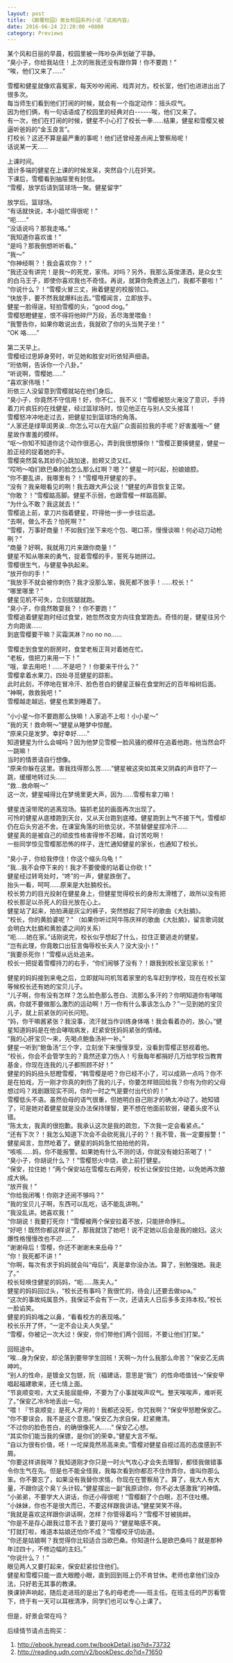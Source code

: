 ```yaml
---
layout: post
title: 《颠覆校园》男女校园系列小说『试阅内容』
date: 2016-06-24 22:20:00 +0800
category: Previews
---
```

某个风和日丽的早晨，校园里被一阵吵杂声划破了平静。  
“臭小子，你给我站住！上次的账我还没有跟你算！你不要跑！”  
“唉，他们又来了……”

雪樱和健星就像欢喜冤家，每天吵吵闹闹、戏弄对方。校长室，他们也进进出出了很多次。  
每当师生们看到他们打闹的时候，就会有一个指定动作：摇头叹气。  
因为他们俩，有一句话语成了校园里的经典对白------唉，他们又来了。  
有一次，他们在打闹的时候，健星不小心打了校长一拳……结果，健星和雪樱又被逼听爸妈的“金玉良言”。  
打校长？这还不算是最严重的事呢！他们还曾经差点闹上警察局呢！  
话说某一天……

上课时间。  
诡计多端的健星在上课的时候发呆，突然自个儿在奸笑。  
下课后，雪樱看到抽屉里有封信。  
“雪樱，放学后请到篮球场一聚。健星留字”

放学后。篮球场。  
“有话就快说，本小姐忙得很呢！”  
“呃……”  
“没话说吗？那我走咯。”  
“我知道你喜欢谁！”  
“是吗？那我倒想听听看。”  
“我～”  
“你神经啊？！我会喜欢你？！”  
“我还没有讲完！是我～的死党，家伟。对吗？另外，我那么英俊潇洒，是众女生的白马王子，即使你喜欢我也不奇怪。再说，就算你免费送上门，我都不要啦！”  
“你说什么？！”雪樱火冒三丈，揪着健星的校服领口。  
“快放手，要不然我就爆料出去。”雪樱闻言，立即放手。  
健星一脸得逞，轻拍雪樱的头，“good dog。”  
雪樱怒瞪健星，恨不得将他碎尸万段，丢尽海里喂鱼！  
“我警告你，如果你敢说出去，我就砍了你的头当凳子坐！”  
“OK 咯……”

第二天早上。  
雪樱经过思婷身旁时，听见她和胜安对珩依轻声细语。  
“珩依啊，告诉你一个八卦。”  
“听说啊，雪樱她……”  
“喜欢家伟哦！”  
珩依三人没留意到雪樱就站在他们身后。  
“臭小子，你竟然不守信用！好，你不仁，我不义！”雪樱被怒火淹没了意识，手持着刀片疯狂的在找健星，经过篮球场时，惊见他正在与别人交头接耳！  
雪樱怒冲冲地走过去，把健星拉到篮球场的角落。  
“人家还是绿草闺男诶…你怎么可以在大庭广众面前拉我的手呢？好害羞哦～” 健星故作害羞的模样。  
“呕～你知不知道你这个动作很恶心，弄到我很想揍你！”雪樱正要揍健星，健星一脸正经的捉着她的手。  
雪樱突然莫名其妙的心跳加速，脸颊又烫又红。  
“哎哟～咱们欧巴桑的脸怎么那么红啊？嗯？” 健星一时兴起，扮娘娘腔。  
“你不要乱讲，我哪里有？！”雪樱甩开健星的手。  
“没有？我亲眼看见的咧！我去跟大声公说！”健星的声音恢复正常。  
“你敢？！”雪樱踮高脚。健星不示弱，也跟雪樱一样踮高脚。  
“为什么不敢？我这就去！”  
雪樱追上前，拿刀片指着健星，吓得他一步一步往后退。  
“去啊，做么不去？怕死啊？”  
“雪樱，万事好商量！不如我们坐下来吃个包、喝口茶，慢慢谈嘛！何必动刀动枪咧？”  
“商量？好啊，我就用刀片来跟你商量！”  
健星不知从哪来的勇气，捉着雪樱的手，誓死与她拼过。  
雪樱很生气，与健星争执起来。  
“放开你的手！”  
“我放手不就会被你刺伤？我才没那么笨，我死都不放手！……校长！”  
“哪里哪里？”  
健星见机不可失，立刻拔腿就跑。  
“臭小子，你竟然敢耍我？！你不要跑！”  
雪樱追着健星跑时经过食堂，她忽然改变方向往食堂跑去。奇怪的是，健星往另个方向跑诶……  
到底雪樱要干嘛？买霜淇淋？no no no……

雪樱走到食堂的厨房时，食堂老板正背对着她在忙。  
“老板，借把刀来用一下！”  
“哦，拿去用吧！……不是吧？！你要来干什么？”  
雪樱拿着水果刀，四处寻觅健星的踪影。  
此时此刻，不停地在冒冷汗、脸色苍白的健星正躲在食堂附近的百年榕树后面。  
“神啊，救救我吧！”  
雪樱越走越远，健星也累到睡着了。

“小小星～你不要跑那么快嘛！人家追不上啦！小小星～”  
“我的天！救命啊～”健星从睡梦中惊醒。  
“原来只是发梦。幸好幸好……”  
知道健星为什么会喊吗？因为他梦见雪樱一脸风骚的模样在追着他跑，他当然会吓一跳嘛！  
当时的情景请自行想像。  
“原来你躲在这里。害我找得那么苦……”健星被这突如其来又阴森的声音吓了一跳，缓缓地转过头……  
“救…救命啊～”  
这一次，健星喊得比在梦境里更大声，因为……雪樱有拿刀嘛！

健星连滚带爬的逃离现场。猫抓老鼠的画面再次出现了。  
可怜的健星从底楼跑到天台，又从天台跑到底楼。健星跑到上气不接下气，雪樱却仍在后头穷追不舍。在课室角落的珩依见状，不禁替健星捏冷汗……  
健星真的是被自己的顽皮性格害得惨不忍睹，自讨苦吃啊！  
一些同学惊见雪樱那恐怖的样子，连忙通知健星的家长，也通知了校长。

“臭小子，你给我停住！你这个缩头乌龟！”  
“我…我不会停下来的！我才不要傻傻的站着让你砍！”  
健星经过转弯处时，“咚”的一声，健星跌倒了。  
抬头一看，呵呵……原来是大肚腩校长。  
校长势力的目光投射在健星身上，但健星觉得校长的身形太滑稽了，故所以没有把校长那足以杀死人的目光放在心上。  
健星站了起来，拍拍满是灰尘的裤子，突然想起了阿牛的歌曲《大肚腩》。  
“校长，你的黄脸婆呢？” （如果你听过阿牛陈庆祥的歌曲《大肚腩》，留言歌词就会明白大肚腩和黄脸婆之间的关系）  
“呃……她在家。”话刚说完，校长似乎想起了什么，拉住正要逃走的健星。  
“岂有此理，你竟敢口出狂言侮辱校长夫人？没大没小！”  
“我要杀死你！”雪樱从远处追来。  
校长一把捉着雪樱持刀的右手，“你们闹够了没有？！跟我到校长室见家长！”

健星的妈妈接到来电之后，立即就叫司机驾着家里的名车赶到学校，现在在校长室等候校长还有她的宝贝儿子。  
“儿子啊，你有没有怎样？怎么脸色那么苍白、流那么多汗的？你明知道你有哮喘病，你就不要做那么激烈的运动啊！万一你有什么事该怎么办？”一见到她的宝贝儿子，就上前紧张的问长问短。  
“妈，你干嘛酱紧张？我没事，流汗就当作训练身体咯！我会看着办的，放心。”健星知道妈妈是在他会哮喘病发，赶紧安抚妈妈紧张的情绪。  
“我的心肝宝贝～来，先喝点鲍鱼汤补一补。”  
健星一听到“鲍鱼汤”三个字，立刻坐下来慢慢享受，没看到雪樱正怒视着他。  
“校长，你会不会管学生的？竟然还拿刀伤人！亏我每年都捐好几万给学校当教育基金，你现在连我的儿子都照顾不好！”  
健星的妈妈扭头怒瞪雪樱，“韩雪樱是吧？你已经不小了，可以成熟一点吗？你不是在拍戏，万一刚才你真的刺伤了我的儿子，你要怎样赔回给我？你有为你的父母想过吗？戏剧跟现实不同，你的一时之气是要付出代价的！”  
雪樱低头不语。虽然伯母的语气很重，但她明白自己刚才的确太冲动了。她知错了，可是她对着健星就是没办法保持理智，更不想在他面前软弱，硬着头皮不认错。  
“陈太太，我真的很抱歉。我承认这次是我的疏忽，下次我一定会看紧点。”  
“还有下次？！我怎么知道下次会不会砍死我儿子的？！我不管，我一定要报警！”  
健星闻言，忽然呛着了。健星的妈妈急忙拍拍他的背。  
“咳咳……妈，你不能报警。如果她有什么不测的话，你就没有媳妇茶喝了！”  
“臭小子，你胡说什么？！”雪樱怒火中烧，欲上前打健星。  
“保安，拉住她！”两个保安站在雪樱左右两旁，校长让保安拉住她，以免她再次酿成大祸。  
“放开我！”  
“你给我闭嘴！你刚才还闹不够吗？”  
“我的宝贝儿子啊，东西可以乱吃，话不能乱讲咧。”  
“我没乱讲。她喜欢我！”  
“你胡说！我要打死你！”雪樱被两个保安拉着不放，只能拼命挣扎。  
“好吧！既然你都这样说了，那我就饶了她吧！说不定她以后会是我的媳妇。这火爆性格慢慢改也不迟……”  
“谢谢母后！雪樱，你还不谢谢未来岳母？”  
“你！我死都不讲！”  
“你啊，每次有求于妈妈就会叫“母后”，真是拿你没办法。算了，别勉强她。我走了。”  
校长轻唤住健星的妈妈，“呃……陈夫人。”  
健星的妈妈回过头，“校长还有事吗？我很忙的，待会儿还要去做spa。”  
“这次的事故纯属意外，我保证不会有下一次，还请夫人日后多多支持本校。”校长一脸谄笑。  
健星的妈妈嗤之以鼻，“看看校方的表现咯。”  
校长乐开了怀，“一定不会让夫人失望。”  
“雪樱，你被记一次大过！保安，你们带他们两个回班，不要让他们打架。”

回班途中。  
“唉…身为保安，却沦落到要带学生回班！天啊～为什么我那么命苦？”保安乙无病呻吟。  
“别人的性命，是镀金又包银，阮（福建话，意思是“我”）的性命唔值钱～”保安甲唱起福建歌来，还七情上面。  
“节哀顺变啦，大丈夫能屈能伸，不要为了小事就唉声叹气。整天唉唉声，难听死了。”保安乙冷冷地丢出一句。  
“喂！『节哀顺变』是死人才用的！我都还没死，你咒我啊？”保安甲怒瞪保安乙。  
“你不要误会，我不是这个意思。”保安乙为求自保，赶紧撇清。  
“不过你的脸色苍白，的确很像死人……” 保安乙心想。  
“其实你们能当我的保镖，是你们的荣幸。”健星大言不惭。  
“自以为很有价值，呸！一坨屎竟然吊高来卖。”雪樱对健星自视过高的态度感到不屑。  
“你要这样讲我咩？我知道刚才你只是一时火气攻心才会失去理智，都怪我做错事令你生气在先。但是也不能全怪我，我每次看到你都忍不住作弄你，谁叫你那么笨。你不要忘了，如果没有我替你求情，你现在在警察局了。算了，我大人有大量，不跟你这个臭丫头计较。”健星摆出一副“我原谅你，你不必太感激我”的神情。  
“小弟弟，不要学大人讲话，你还小得很呢！”雪樱翻了个白眼，忍不住吐槽。  
“小妹妹，你也不是很大而已，不要这样跟我讲话。”健星哭笑不得。  
“我就是喜欢这样跟你讲话啊，怎样？你管得着吗？”雪樱不甘被挑衅。  
“你是不是存心跟我过意不去？要打是吗？”健星略感不爽。  
“打就打啦，难道本姑娘还怕你不成？”雪樱咬牙切齿道。  
“你还是姑娘啊？我觉得你比较适合当欧巴桑。你知道什么是欧巴桑吗？就是那种年过四十，不修边幅的主妇。”  
“你说什么？！”  
眼见两人又要打起来，保安赶紧拉住他们。  
健星和雪樱只能一直大眼瞪小眼，直到回到班上仍不肯甘休。老师也拿他们没办法，只好若无其事的教课。  
换课钟声响起，随后走进班的是出了名的母老虎——班主任。在班主任的严厉看管下，终于有一天可以耳根清净，同学们也可以专心上课了。

但是，好景会常在吗？

后续情节请点击购买：
1. http://ebook.hyread.com.tw/bookDetail.jsp?id=73732
2. http://reading.udn.com/v2/bookDesc.do?id=71650